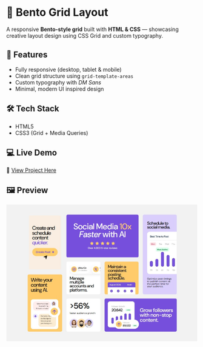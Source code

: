 # 🧩 Bento Grid Layout

A responsive **Bento-style grid** built with **HTML & CSS** — showcasing creative layout design using CSS Grid and custom typography.

## 🚀 Features
- Fully responsive (desktop, tablet & mobile)
- Clean grid structure using `grid-template-areas`
- Custom typography with *DM Sans*
- Minimal, modern UI inspired design

## 🛠️ Tech Stack
- HTML5  
- CSS3 (Grid + Media Queries)

## 💻 Live Demo
🔗 [View Project Here](https://zainabshahzadidev.github.io/frontend-mentor-bento-grid/)

## 🖼️ Preview
![Bento Grid Preview](./assets/images/PreviewScreenshot.jpg)
